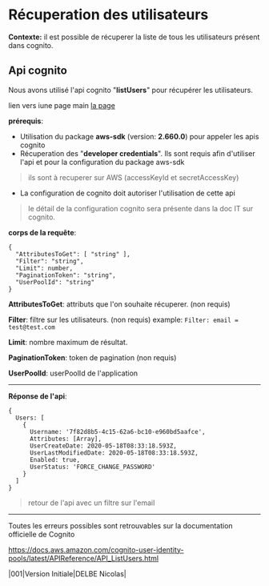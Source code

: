 # Récuperation des utilisateurs
**Contexte:**
il est possible de récuperer la liste de tous les utilisateurs présent dans cognito.


## Api cognito
Nous avons utilisé l'api cognito "**listUsers**" pour récupérer les utilisateurs.

lien vers iune page main [la page](./../main/02.byd-Platform/3.DecisionDossier/readme.md)

**prérequis**:
- Utilisation du package **aws-sdk** (version: **2.660.0**) pour appeler les apis cognito
- Récuperation des "**developer credentials**". Ils sont requis afin d'utiliser l'api et pour la configuration du package aws-sdk
>ils sont à recuperer sur AWS (accessKeyId et secretAccessKey)
- La configuration de cognito doit autoriser l'utilisation de cette api
> le détail de la configuration cognito sera présente dans la doc IT sur cognito.

**corps de la requête**:

    {
      "AttributesToGet": [ "string" ],
      "Filter": "string",
      "Limit": number,
      "PaginationToken": "string",
      "UserPoolId": "string"
    }

**AttributesToGet**: attributs que l'on souhaite récuperer. (non requis)

**Filter**: filtre sur les utilisateurs. (non requis)
example: `Filter: email = test@test.com`

**Limit**: nombre maximum de résultat.

**PaginationToken**: token de pagination (non requis)

**UserPoolId**: userPoolId de l'application
___

**Réponse de l'api**:

    {
      Users: [
        {
          Username: '7f82d8b5-4c15-62a6-bc10-e960bd5aafce',
          Attributes: [Array],
          UserCreateDate: 2020-05-18T08:33:18.593Z,
          UserLastModifiedDate: 2020-05-18T08:33:18.593Z,
          Enabled: true,
          UserStatus: 'FORCE_CHANGE_PASSWORD'
        }
      ]
    }

> retour de l'api avec un filtre sur l'email

___

Toutes les erreurs possibles sont retrouvables sur la documentation officielle de Cognito

https://docs.aws.amazon.com/cognito-user-identity-pools/latest/APIReference/API_ListUsers.html

|001|Version Initiale|DELBE Nicolas|
